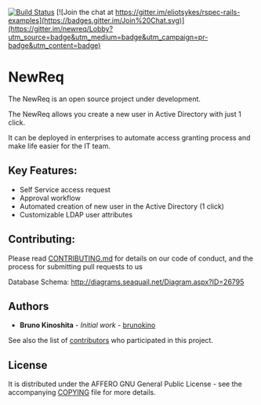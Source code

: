 [<img src="https://travis-ci.org/NewReq/NewReq.svg?branch=master" alt="Build Status" />](https://travis-ci.org/NewReq/NewReq) [![Join the chat at https://gitter.im/eliotsykes/rspec-rails-examples](https://badges.gitter.im/Join%20Chat.svg)](https://gitter.im/newreq/Lobby?utm_source=badge&utm_medium=badge&utm_campaign=pr-badge&utm_content=badge)

# NewReq

The NewReq is an open source project under development.

The NewReq allows you create a new user in Active Directory with just 1 click.

It can be deployed in enterprises to automate access granting process and make life easier for the IT team. 


## Key Features:

* Self Service access request
* Approval workflow
* Automated creation of new user in the Active Directory (1 click)
* Customizable LDAP user attributes


## Contributing:

Please read [CONTRIBUTING.md](CONTRIBUTING.md) for details on our code of conduct, and the process for submitting pull requests to us


Database Schema:
http://diagrams.seaquail.net/Diagram.aspx?ID=26795



## Authors

* **Bruno Kinoshita** - *Initial work* - [brunokino](https://github.com/brunokino)

See also the list of [contributors](AUTHORS.md) who participated in this project.


## License

It is distributed under the AFFERO GNU General Public License - see the accompanying [COPYING](COPYING) file for more details.

